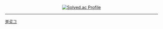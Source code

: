 <div align="center">
  
[![Solved.ac Profile](http://mazassumnida.wtf/api/v2/generate_badge?boj=ag502)](https://solved.ac/ag502/)

</div>

-----

[블로그](https://ag502.github.io/)
